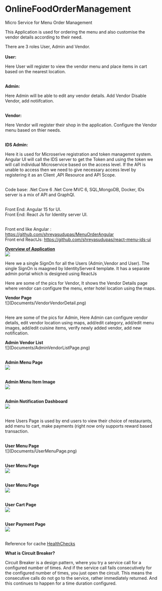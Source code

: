 # OnlineFoodOrderManagement
Micro Service for Menu Order Management

This Application is used for ordering the menu and also customise the vendor details according to their need.

There are 3 roles User, Admin and Vendor.<br/><br/>
<b>User:</b> <p>Here User will register to view the vendor menu and place items in cart based on the nearest location.</p><br/>
<b>Admin:</b> <p>Here Admin will be able to edit any vendor details. Add Vendor Disable Vendor, add notiifcation.</p><br/>
<b>Vendor:</b> <p>Here Vendor will register their shop in the application. Configure the Vendor menu based on thier needs.</p><br/>
<b>IDS Admin:</b> <p>Here it is used for Microserive registration and token managemnt system. Angular UI will call the IDS server to get the Token and using
the  token we will call individual Microservice based on the access level. If the API is unable to access then we need to give necessary access level by
registering it as an Client ,API Resource and API Scope.
</p><br/>
Code base: .Net Core 6 .Net Core MVC 6, SQL,MongoDB, Docker, IDs server is a mix of API and GraphQl.<br/><br/>

Front End: Angular 15 for UI. <br/>
Front End: React Js for Identity server UI.<br/><br/>

Front end like Angular : https://github.com/shreyasudupas/MenuOrderAngular <br/>
Front end ReactJs: https://github.com/shreyasudupas/react-menu-ids-ui <br/>

<b><u>Overview of Application</u></b> <br/>
![](Documents/OverviewDiagram.PNG)

<p>Here we a single SignOn for all the Users (Admin,Vendor and User). The single SignOn is maagned by IdentityServer4 template. It has a separate admin portal which is designed using ReactJs</p>

<p>Here are some of the pics for Vendor, It shows the Vendor Details page where vendor can configure the menu, enter hotel location using the maps.</p>
<b>Vendor Page</b><br/>
![](Documents/VendorVendorDetail.png)<br/><br/>

<p>Here are some of the pics for Admin, Here Admin can configure vendor details, edit vendor location using maps, add/edit category, add/edit menu images, add/edit cuisine items, verify newly added vendor, add new notification.</p>
<b>Admin Vendor List</b><br/>
![](Documents/AdminVendorListPage.png)<br/><br/>

<b>Admin Menu Page</b><br/>
![](Documents/AdminVendorMenuPage.png)<br/><br/>

<b>Admin Menu Item Image</b><br/>
![](Documents/AdminMenuItemImage.png)<br/><br/>

<b>Admin Notification Dashboard</b><br/>
![](Documents/AdminNotificationDashboard.png)<br/><br/>

<p>Here Users Page is used by end users to view their choice of restaurants, add menu to cart, make payments (right now only supports reward based transaction. </p><br/>
<b>User Menu Page</b><br/>
![](Documents/UserMenuPage.png)<br/><br/>

<b>User Menu Page</b><br/>
![](Documents/AdminVendorMenuPage.png)<br/><br/>

<b>User Menu Page</b><br/>
![](Documents/UserMenuDetailPage.png)<br/><br/>

<b>User Cart Page</b><br/>
![](Documents/UserCartPage.png)<br/><br/>

<b>User Payment Page</b><br/>
![](Documents/UserPaymentPage.png)<br/><br/>

<p> Reference for cache <a href="https://github.com/Xabaril/AspNetCore.Diagnostics.HealthChecks">HealthChecks</a></p>
 
 <p><b>What is Circuit Breaker?</b></p>
<p>Circuit Breaker is a design pattern, where you try a service call for a configured number of times. And if the service call 
fails consecutively for the configured number of times, you just open the circuit. This means the consecutive calls do not go
 to the service, rather immediately returned. And this continues to happen for a time duration configured.</p></br/><br/>

 </p>
 

